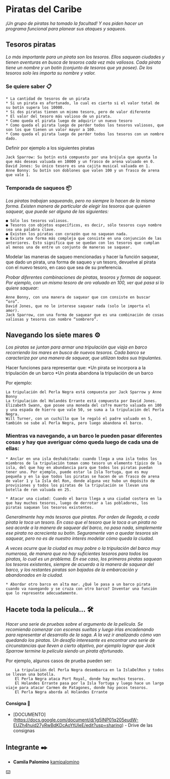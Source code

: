 # Piratas del Caribe

_¡Un grupo de piratas ha tomado la facultad! Y nos piden hacer un programa funcional para planear sus ataques y saqueos._

 
## Tesoros piratas 

_Lo más importante para un pirata son los tesoros. Ellos saquean ciudades y tienen aventuras en busca de tesoros cada vez más valiosos.
Cada pirata tiene un nombre y un botín (conjunto de tesoros que ya posee). De los tesoros solo les importa su nombre y valor._


### Se quiere saber 📋

	* La cantidad de tesoros de un pirata
	* Si un pirata es afortunado, lo cual es cierto si el valor total de su botín supera los 10000.
	* Si dos piratas tienen un mismo tesoro, pero de valor diferente
	* El valor del tesoro más valioso de un pirata.
	* Como queda el pirata luego de adquirir un nuevo tesoro
	* Como queda el pirata luego de perder todos los tesoros valiosos, que son los que tienen un valor mayor a 100.
	* Como queda el pirata luego de perder todos los tesoros con un nombre dado.

Definir por ejemplo a los siguientes piratas

```
Jack Sparrow: Su botín está compuesto por una brújula que apunta lo que más deseas valuada en 10000 y un frasco de arena valuado en 0.
David Jones: Su único tesoro es una cajita musical valuada en 1.
Anne Bonny: Su botín son doblones que valen 100 y un frasco de arena que vale 1.
```

### Temporada de saqueos 📦

_Los piratas trabajan saqueando, pero no siempre lo hacen de la misma forma. Existen manera de particular de elegir los tesoros que quieren saquear, que puede ser alguna de las siguientes:_

	● Sólo los tesoros valiosos.
	● Tesoros con objetos específicos, es decir, sólo tesoros cuyo nombre sea una palabra clave.
	● Existen los piratas con corazón que no saquean nada.
	● Existe una forma más compleja que consiste en una conjunción de las anteriores. Esto significa que se quedan con los tesoros que cumplan al menos una de entre un conjunto de maneras se saquear.
  
Modelar las maneras de saqueo mencionadas y hacer la función saquear, que dado un pirata, una forma de saqueo y un tesoro, devuelve al pirata con el nuevo tesoro, en caso que sea de su preferencia. 
 
_Probar diferentes combinaciones de piratas, tesoros y formas de saquear. Por ejemplo, con un mismo tesoro de oro valuado en 100, ver qué pasa si lo quiere saquear:_

```
Anne Bonny, con una manera de saquear que con consiste en buscar “oro”.
David Jones, que no le interese saquear nada (solo le importa el amor).
Jack Sparrow, con una forma de saquear que es una combinación de cosas valiosas y tesoros con nombre “sombrero”.
```

## Navegando los siete mares ⚙️

_Los piratas se juntan para armar una tripulación que viaja en barco recorriendo los mares en busca de nuevos tesoros. Cada barco se caracteriza por una manera de saquear, que utilizan todos sus tripulantes._

Hacer funciones para representar que:
	*Un pirata se incorpora a la tripulación de un barco
	*Un pirata abandona la tripulación de un barco

Por ejemplo:
```
La tripulación del Perla Negra está compuesta por Jack Sparrow y Anne Bonny
La tripulación del Holandés Errante está compuesta por David Jones.
Elizabeth Swann, que posee una moneda del cofre muerto valuada en 100 y una espada de hierro que vale 50, se suma a la tripulación del Perla Negra.  
Will Turner, con un cuchillo que le regaló el padre valuado en 5, también se sube al Perla Negra, pero luego abandona el barco.
```
### Mientras va navegando, a un barco le pueden pasar diferentes cosas y hay que averiguar cómo queda luego de cada una de ellas:
	
	* Anclar en una isla deshabitada: cuando llega a una isla todos los miembros de la tripulación toman como tesoro un elemento típico de la isla, del que hay en abundancia para que todos los piratas puedan tener uno. Por ejemplo, puede estar la Isla Tortuga, que es muy pequeña y en la que todos los piratas se hacen de un frasco de arena de valor 1 y la Isla del Ron, donde alguna vez hubo un depósito de provisiones y todos los piratas de la tripulación se llevan una botella de ron valuada en 25. 

	* Atacar una ciudad: Cuando el barco llega a una ciudad costera en la que hay muchos tesoros, luego de derrotar a las pobladores, los piratas saquean los tesoros existentes. 

_Generalmente hay más tesoros que piratas. Por orden de llegada, a cada pirata le toca un tesoro. En caso que el tesoro que le toca a un pirata no sea acorde a la manera de saquear del barco, no pasa nada, simplemente ese pirata no acrecienta su botín. Seguramente van a quedar tesoros sin saquear, pero no es de nuestro interés modelar cómo queda la ciudad._

_A veces ocurre que la ciudad es muy pobre o la tripulación del barco muy numerosa, de manera que no hay suficientes tesoros para todos los piratas, lo cual es un problema. En ese caso, los primeros piratas saquean los tesoros existentes, siempre de acuerdo a la manera de saquear del barco, y los restantes piratas son bajados de la embarcación y abandonados en la ciudad._

	* Abordar otro barco en alta mar. ¿Qué le pasa a un barco pirata cuando va navegando y se cruza con otro barco? Inventar una función que lo represente adecuadamente. 


## Hacete toda la película... 🛠️
_Hacer una serie de pruebas sobre el argumento de la película. Se recomienda comenzar con escenas sueltas y luego irlas encadenando para representar el desarrollo de la saga. A la vez ir analizando cómo van quedando los piratas.
Un desafío interesante es encontrar una serie de circunstancias que lleven a cierto objetivo, por ejemplo lograr que Jack Sparrow termine la película siendo un pirata afortunado._

Por ejemplo, algunos casos de prueba pueden ser:
```
	La tripulación del Perla Negra desembarca en la IslaDelRon y todos se llevan una botella.
	El Perla Negra ataca Port Royal, donde hay muchos tesoros.
	El Holandes Errante pasa por la Isla Tortuga y luego hace un largo viaje para atacar Carmen de Patagones, donde hay pocos tesoros.
	El Perla Negra aborda al Holandes Errante
```

#### Consigna 📌

* [DOCUMENTO] (https://docs.google.com/document/d/1g5INP01q205eudW-EUZh4huid27yRwBdKDcAoYtUIeE/edit?usp=sharing) - Drive de las consignas 

## Integrante ✒️

* **Camila Palomino** [kamipalomino](https://github.com/villanuevand)

⌨️ 
